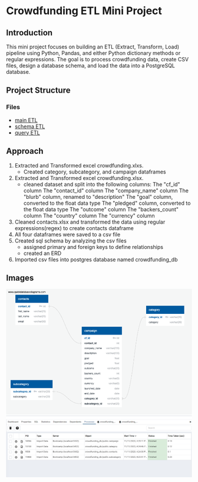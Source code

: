 # Crowdfunding ETL Mini Project

## Introduction
This mini project focuses on building an ETL (Extract, Transform, Load) pipeline using Python, Pandas, and either Python dictionary methods or regular expressions. The goal is to process crowdfunding data, create CSV files, design a database schema, and load the data into a PostgreSQL database.

## Project Structure

### Files
* [main ETL](https://github.com/anderoos/Crowdfunding-ETL/blob/main/ETL_Mini_Project_ACheng_RGajjar.ipynb)
* [schema ETL](https://github.com/anderoos/Crowdfunding-ETL/blob/main/crowdfunding_db_schema.sql)
* [query ETL](https://github.com/anderoos/Crowdfunding-ETL/blob/main/crowdfunding_db_query.sql)

## Approach
1. Extracted and Transformed excel crowdfunding.xlxs.
   - Created category, subcategory, and campaign dataframes
2. Extracted and Transformed excel crowdfunding.xlsx.
   - cleaned dataset and split into the following columns:
            The "cf_id" column
            The "contact_id" column
            The "company_name" column
            The "blurb" column, renamed to "description"
            The "goal" column, converted to the float data type
            The "pledged" column, converted to the float data type
            The "outcome" column
            The "backers_count" column
            The "country" column
            The "currency" column
  3. Cleaned contacts.xlsx and transformed the data using regular expressions(regex) to create contacts dataframe
  4. All four dataframes were saved to a csv file
  5. Created sql schema by analyzing the csv files
     - assigned primary and foreign keys to define relationships
     - created an ERD
  6. Imported csv files into postgres database named crowdfunding_db

## Images
![ERD](https://github.com/anderoos/Crowdfunding-ETL/blob/main/images/crowdfunding-ERD.png)
![processes](https://github.com/anderoos/Crowdfunding-ETL/blob/main/images/successful%20processes.png)


   





 

 
